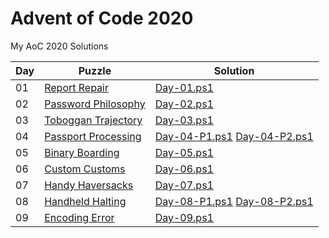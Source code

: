# Advent of Code 2020

My AoC 2020 Solutions

| Day | Puzzle | Solution |
|-----|--------|----------|
| 01 | [Report Repair](https://adventofcode.com/2020/day/1) | [Day-01.ps1](Day-01.ps1) |
| 02 | [Password Philosophy](https://adventofcode.com/2020/day/2) | [Day-02.ps1](Day-02.ps1) |
| 03 | [Toboggan Trajectory](https://adventofcode.com/2020/day/3) | [Day-03.ps1](Day-03.ps1) |
| 04 | [Passport Processing](https://adventofcode.com/2020/day/4) | [Day-04-P1.ps1](Day-04-P1.ps1) [Day-04-P2.ps1](Day-04-P2.ps1) |
| 05 | [Binary Boarding](https://adventofcode.com/2020/day/5) | [Day-05.ps1](Day-05.ps1) |
| 06 | [Custom Customs](https://adventofcode.com/2020/day/6) | [Day-06.ps1](Day-06.ps1) |
| 07 | [Handy Haversacks](https://adventofcode.com/2020/day/7) | [Day-07.ps1](Day-07.ps1) |
| 08 | [Handheld Halting](https://adventofcode.com/2020/day/8) | [Day-08-P1.ps1](Day-08-P1.ps1) [Day-08-P2.ps1](Day-08-P2.ps1) |
| 09 | [Encoding Error](https://adventofcode.com/2020/day/9) | [Day-09.ps1](Day-09.ps1) |
